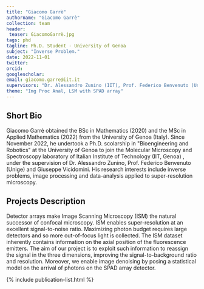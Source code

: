```yaml
---
title: "Giacomo Garrè"
authorname: "Giacomo Garrè"
collection: team
header:
 teaser: GiacomoGarrè.jpg
tags: phd
tagline: Ph.D. Student - University of Genoa 
subject: "Inverse Problem."
date: 2022-11-01
twitter: 
orcid: 
googlescholar: 
email: giacomo.garre@iit.it
supervisors: "Dr. Alessandro Zunino (IIT), Prof. Federico Benvenuto (Unige) and Dr. Giuseppe Vicidomini (IIT)"
theme: "Img Proc Anal, LSM with SPAD array"
---
```


<h2>Short Bio</h2>
<!--- Text --->

Giacomo Garrè obtained the BSc in Mathematics (2020) and the MSc in Applied Mathematics (2022) from the University of Genoa (Italy). Since November 2022, he undertook a Ph.D. scolarship in "Bioengineering and Robotics" at the University of Genoa to join the Molecular Microscopy and Spectroscopy laboratory of Italian Institute of Technology (IIT, Genoa) , under the supervision of Dr. Alessandro Zunino, Prof. Federico Benvenuto (Unige) and Giuseppe Vicidomini.
His research interests include inverse problems, image processing and data-analysis applied to super-resolution microscopy.

<h2>Projects Description</h2>
<!--- Text --->

Detector arrays make Image Scanning Microscopy (ISM) the natural successor of confocal microscopy. ISM enables super-resolution at an excellent signal-to-noise ratio. Maximizing photon budget requires large detectors and so more out-of-focus light is collected. The ISM dataset inherently contains information on the axial position of the fluorescence emitters. The aim of our project is to exploit such information to reassign the signal in the three dimensions, improving the signal-to-background ratio and resolution. Moreover, we enable image denoising by posing a statistical model on the arrival of photons on the SPAD array detector.

<!---{% include author-research-themes.html %}--->
<!---{% include team-member-collaborators.html %}--->
{% include publication-list.html %}


